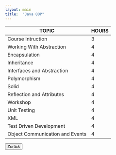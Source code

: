 ```yaml
---
layout: main
title:  "Java OOP"
---
```



<table class="table-steel">
<thead>
<tr>
<th>TOPIC</th>
<th>HOURS</th>
</tr>
</thead>
<tbody>
  <tr><td>Course Intruction</td><td>3</td></tr>
  <tr><td>Working With Abstraction</td><td>4</td></tr>
  <tr><td>Encapsulation</td><td>4</td></tr><tr>
  <td>Inheritance</td><td>4</td></tr><tr>
  <td>Interfaces and Abstraction</td><td>4</td></tr><tr>
  <td>Polymorphism</td><td>4</td></tr>
  <tr><td>Solid</td><td>4</td></tr>
  <tr><td>Reflection and Attributes</td><td>4</td></tr>
  <tr><td>Workshop</td><td>4</td></tr>
  <tr><td>Unit Testing</td><td>4</td></tr>
  <tr><td>XML</td><td>4</td></tr>
  <tr><td>Test Driven Development</td><td>4</td></tr>
  <tr><td>Object Communication and Events</td><td>4</td></tr>
</tbody>
</table>

<div class="button-back">
  <input type="button" value="Zurück" onclick="window.history.back()" /> 
</div>